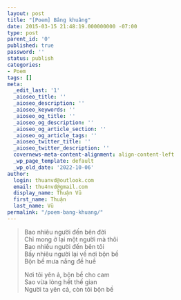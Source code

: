 ```yaml
---
layout: post
title: "[Poem] Bâng khuâng"
date: 2015-03-15 21:48:19.000000000 -07:00
type: post
parent_id: '0'
published: true
password: ''
status: publish
categories:
- Poem
tags: []
meta:
  _edit_last: '1'
  _aioseo_title: ''
  _aioseo_description: ''
  _aioseo_keywords: ''
  _aioseo_og_title: ''
  _aioseo_og_description: ''
  _aioseo_og_article_section: ''
  _aioseo_og_article_tags: ''
  _aioseo_twitter_title: ''
  _aioseo_twitter_description: ''
  covernews-meta-content-alignment: align-content-left
  _wp_page_template: default
  _wp_old_date: '2022-10-06'
author:
  login: thuanvd@outlook.com
  email: thu4nvd@gmail.com
  display_name: Thuận Vũ
  first_name: Thuận
  last_name: Vũ
permalink: "/poem-bang-khuang/"
---
```

<p><!-- wp:quote --></p>
<blockquote class="wp-block-quote"><p>Bao nhiêu người đến bên đời<br />Chỉ mong ở lại một người mà thôi<br />Bao nhiều người đến bên tôi<br />Bấy nhiêu người lại về nơi bộn bề<br />Bộn bề mưa nắng đề huề</p>
<p>Nơi tôi yên ả, bộn bề cho cam<br />Sao vừa lòng hết thế gian<br />Người ta yên cả, còn tôi bộn bề</p>
</blockquote>
<p><!-- /wp:quote --></p>
